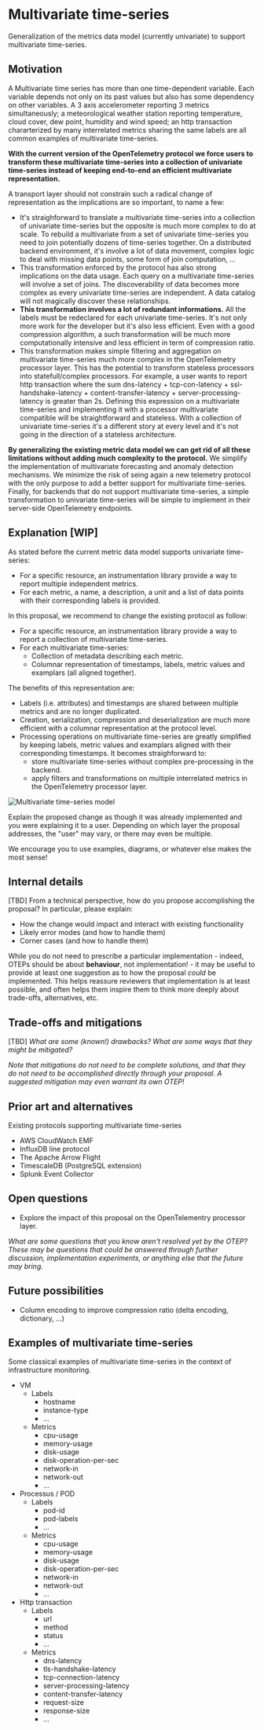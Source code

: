 # Multivariate time-series

Generalization of the metrics data model (currently univariate) to support multivariate time-series.

## Motivation

A Multivariate time series has more than one time-dependent variable. Each variable depends not only on its past values but also has 
some dependency on other variables. A 3 axis accelerometer reporting 3 metrics simultaneously; a meteorological weather station reporting 
temperature, cloud cover, dew point, humidity and wind speed; an http transaction chararterized by many interrelated metrics sharing the same 
labels are all common examples of multivariate time-series. 

**With the current version of the OpenTelemetry protocol we force users to transform these multivariate time-series into a collection of 
univariate time-series instead of keeping end-to-end an efficient multivariate representation.**

A transport layer should not constrain such a radical change of representation as the implications are so important, to name a few:
* It's straighforward to translate a multivariate time-series into a collection of univariate time-series but the opposite is much more 
complex to do at scale. To rebuild a multivariate from a set of univariate time-series you need to join potentially dozens of time-series 
together. On a distributed backend environment, it's involve a lot of data movement, complex logic to deal with missing data points, some 
form of join computation, ... 
* This transformation enforced by the protocol has also strong implications on the data usage. Each query on a multivariate time-series will
involve a set of joins. The discoverability of data becomes more complex as every univariate time-series are independent. A data catalog
will not magically discover these relationships.
* **This transformation involves a lot of redundant informations.** All the labels must be redeclared for each univariate time-series. It's
not only more work for the developer but it's also less efficient. Even with a good compression algorithm, a such transformation will be 
much more computationally intensive and less efficient in term of compression ratio.
* This transformation makes simple filtering and aggregation on multivariate time-series much more complex in the OpenTelemetry processor 
layer. This has the potential to transform stateless processors into statefull/complex processors. For example, a user wants to report
http transaction where the sum dns-latency + tcp-con-latency + ssl-handshake-latency + content-transfer-latency + server-processing-latency is greater
than 2s. Defining this expression on a multivariate time-series and implementing it with a processor multivariate compatible will be 
straightforward and stateless. With a collection of univariate time-series it's a different story at every level and it's not going in
the direction of a stateless architecture.

**By generalizing the existing metric data model we can get rid of all these limitations without adding much complexity to the protocol.**
We simplify the implementation of multivariate forecasting and anomaly detection mechanisms. We minimize the risk of seing again a new
telemetry protocol with the only purpose to add a better support for multivariate time-series. Finally, for backends that do not support 
multivariate time-series, a simple transformation to univariate time-series will be simple to implement in their server-side 
OpenTelemetry endpoints.

## Explanation [WIP]
As stated before the current metric data model supports univariate time-series:
* For a specific resource, an instrumentation library provide a way to report multiple independent metrics.
* For each metric, a name, a description, a unit and a list of data points with their corresponding labels is provided. 

In this proposal, we recommend to change the existing protocol as follow:
* For a specific resource, an instrumentation library provide a way to report a collection of multivariate time-series.
* For each multivariate time-series:
  * Collection of metadata describing each metric.
  * Columnar representation of timestamps, labels, metric values and examplars (all aligned together).

The benefits of this representation are:
* Labels (i.e. attributes) and timestamps are shared between multiple metrics and are no longer duplicated.
* Creation, serialization, compression and deserialization are much more efficient with a columnar representation at the
  protocol level.
* Processing operations on multivariate time-series are greatly simplified by keeping labels, metric values and examplars 
  aligned with their corresponding timestamps. It becomes straighforward to:
  * store multivariate time-series without complex pre-processing in the backend.
  * apply filters and transformations on multiple interrelated metrics in the OpenTelemetry processor layer.   

![Multivariate time-series model](multivariate-time-series-model.png)

Explain the proposed change as though it was already implemented and you were explaining it to a user. Depending on which layer the proposal addresses, the "user" may vary, or there may even be multiple.

We encourage you to use examples, diagrams, or whatever else makes the most sense!

## Internal details

[TBD]
From a technical perspective, how do you propose accomplishing the proposal? In particular, please explain:

* How the change would impact and interact with existing functionality
* Likely error modes (and how to handle them)
* Corner cases (and how to handle them)

While you do not need to prescribe a particular implementation - indeed, OTEPs should be about **behaviour**, not implementation! - it may be useful to provide at least one suggestion as to how the proposal *could* be implemented. This helps reassure reviewers that implementation is at least possible, and often helps them inspire them to think more deeply about trade-offs, alternatives, etc.

## Trade-offs and mitigations

[TBD]
*What are some (known!) drawbacks? What are some ways that they might be mitigated?*

*Note that mitigations do not need to be complete *solutions*, and that they do not need to be accomplished directly through your proposal. A suggested mitigation may even warrant its own OTEP!*

## Prior art and alternatives

Existing protocols supporting multivariate time-series
* AWS CloudWatch EMF
* InfluxDB line protocol 
* The Apache Arrow Flight 
* TimescaleDB (PostgreSQL extension)
* Splunk Event Collector 

## Open questions

* Explore the impact of this proposal on the OpenTelementry processor layer.

*What are some questions that you know aren't resolved yet by the OTEP? These may be questions that could be answered through further discussion, implementation experiments, or anything else that the future may bring.*

## Future possibilities

* Column encoding to improve compression ratio (delta encoding, dictionary, ...)

## Examples of multivariate time-series
Some classical examples of multivariate time-series in the context of infrastructure monitoring.

* VM
  * Labels
    * hostname
    * instance-type 
    * ...
  * Metrics 
    * cpu-usage
    * memory-usage
    * disk-usage
    * disk-operation-per-sec
    * network-in
    * network-out
    * ... 
* Processus / POD
  * Labels
    * pod-id
    * pod-labels
    * ...
  * Metrics 
    * cpu-usage
    * memory-usage
    * disk-usage
    * disk-operation-per-sec
    * network-in
    * network-out
    * ... 
* Http transaction
  * Labels
    * url
    * method
    * status
    * ...
  * Metrics
    * dns-latency
    * tls-handshake-latency
    * tcp-connection-latency
    * server-processing-latency
    * content-transfer-latency
    * request-size
    * response-size
    * ... 
